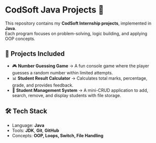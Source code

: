 # CodSoft Java Projects 🚀

This repository contains my **CodSoft Internship projects**, implemented in **Java**.  
Each program focuses on problem-solving, logic building, and applying OOP concepts.


## 📂 Projects Included
- 🎮 **Number Guessing Game** → A fun console game where the player guesses a random number within limited attempts.
- 📊 **Student Result Calculator** → Calculates total marks, percentage, grade, and provides feedback.
- 📘 **Student Management System** → A mini-CRUD application to add, search, remove, and display students with file storage.

## 🛠️ Tech Stack
- Language: **Java**
- Tools: **JDK**, **Git**, **GitHub**
- Concepts: **OOP, Loops, Switch, File Handling**

